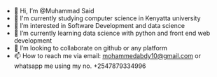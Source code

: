 - 👋 Hi, I’m @Muhammad Said
- 🦾 I'm currently studying computer science in Kenyatta university
- 👀 I’m interested in Software Development and data science
- 🌱 I’m currently learning data science with python and front end web development
- 💞️ I’m looking to collaborate on github or any platform
- 📫 How to reach me via email: mohammedabdy10@gmail.com or whatsapp me using my no. +2547879334996

<!---
Moddic10/Moddic10 is a ✨ special ✨ repository because its `README.md` (this file) appears on your GitHub profile.
You can click the Preview link to take a look at your changes.
--->

